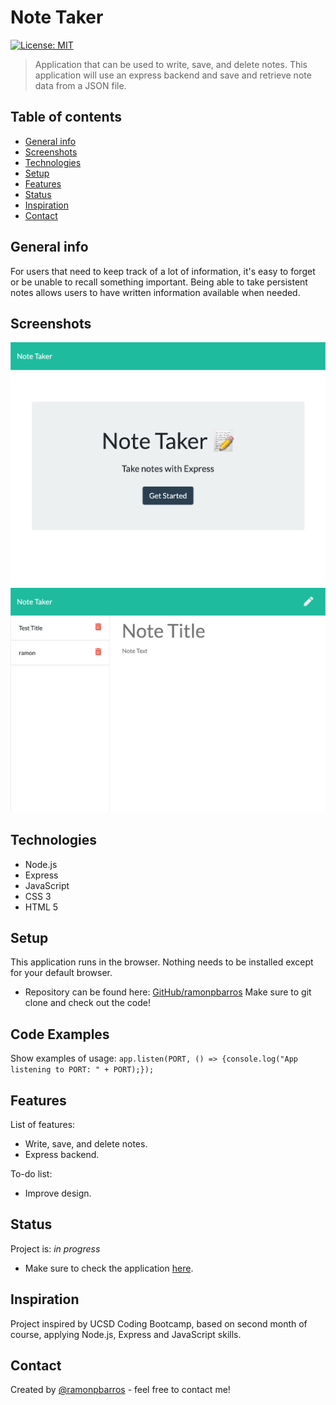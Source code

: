 # Note Taker
[![License: MIT](https://img.shields.io/badge/License-MIT-blue.svg)](https://github.com/ramonpbarros/readme-generator)
> Application that can be used to write, save, and delete notes. This application will use an express backend and save and retrieve note data from a JSON file.

## Table of contents
* [General info](#general-info)
* [Screenshots](#screenshots)
* [Technologies](#technologies)
* [Setup](#setup)
* [Features](#features)
* [Status](#status)
* [Inspiration](#inspiration)
* [Contact](#contact)

## General info
For users that need to keep track of a lot of information, it's easy to forget or be unable to recall something important. Being able to take persistent notes allows users to have written information available when needed.

## Screenshots
![Example screenshot](./img/index.png)
![Example screenshot](./img/notes.png)

## Technologies
* Node.js
* Express
* JavaScript
* CSS 3
* HTML 5

## Setup
This application runs in the browser. Nothing needs to be installed except for your default browser.

* Repository can be found here: [GitHub/ramonpbarros](https://github.com/ramonpbarros/note-taker) Make sure to git clone and check out the code!

## Code Examples
Show examples of usage:
`app.listen(PORT, () => {console.log("App listening to PORT: " + PORT);});`

## Features
List of features:
* Write, save, and delete notes.
* Express backend.

To-do list:
* Improve design.

## Status
Project is: _in progress_
* Make sure to check the application [here](https://vast-ridge-01378.herokuapp.com/).

## Inspiration
Project inspired by UCSD Coding Bootcamp, based on second month of course, applying Node.js, Express and JavaScript skills.

## Contact
Created by [@ramonpbarros](https://ramonpbarros.github.io/) - feel free to contact me!